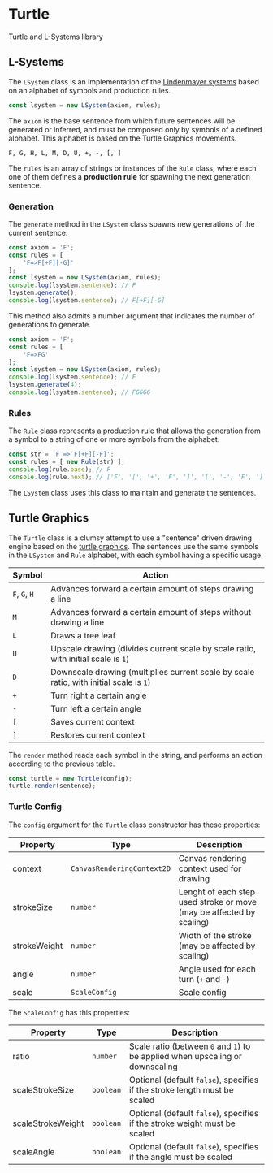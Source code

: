 # Turtle

Turtle and L-Systems library

## L-Systems

The `LSystem` class is an implementation of the
[Lindenmayer systems](https://en.wikipedia.org/wiki/L-system) based on an
alphabet of symbols and production rules.

```js
const lsystem = new LSystem(axiom, rules);
```

The `axiom` is the base sentence from which future sentences will be generated
or inferred, and must be composed only by symbols of a defined alphabet. This
alphabet is based on the Turtle Graphics movements.

`F, G, H, L, M, D, U, +, -, [, ]`

The `rules` is an array of strings or instances of the `Rule` class, where each
one of them defines a **production rule** for spawning the next generation
sentence.

### Generation

The `generate` method in the `LSystem` class spawns new generations of the
current sentence.

```js
const axiom = 'F';
const rules = [
    'F=>F[+F][-G]'
];
const lsystem = new LSystem(axiom, rules);
console.log(lsystem.sentence); // F
lsystem.generate();
console.log(lsystem.sentence); // F[+F][-G]
```

This method also admits a number argument that indicates the number of
generations to generate.

```js
const axiom = 'F';
const rules = [
    'F=>FG'
];
const lsystem = new LSystem(axiom, rules);
console.log(lsystem.sentence); // F
lsystem.generate(4);
console.log(lsystem.sentence); // FGGGG
```

### Rules

The `Rule` class represents a production rule that allows the generation from a
symbol to a string of one or more symbols from the alphabet.

```js
const str = 'F => F[+F][-F]';
const rules = [ new Rule(str) ];
console.log(rule.base); // F
console.log(rule.next); // ['F', '[', '+', 'F', ']', '[', '-', 'F', ']']
```

The `LSystem` class uses this class to maintain and generate the sentences.

## Turtle Graphics

The `Turtle` class is a clumsy attempt to use a "sentence" driven drawing engine
based on the [turtle graphics](https://en.wikipedia.org/wiki/Turtle_graphics).
The sentences use the same symbols in the `LSystem` and `Rule` alphabet, with
each symbol having a specific usage.

Symbol       | Action
-------------| ------
`F`, `G`, `H`| Advances forward a certain amount of steps drawing a line
`M`          | Advances forward a certain amount of steps without drawing a line
`L`          | Draws a tree leaf
`U`          | Upscale drawing (divides current scale by scale ratio, with initial scale is `1`)
`D`          | Downscale drawing (multiplies current scale by scale ratio, with initial scale is `1`)
`+`          | Turn right a certain angle
`-`          | Turn left a certain angle
`[`          | Saves current context
`]`          | Restores current context

The `render` method reads each symbol in the string, and performs an action
according to the previous table.

```js
const turtle = new Turtle(config);
turtle.render(sentence);
```

### Turtle Config

The `config` argument for the `Turtle` class constructor has these properties:

Property     | Type                       | Description
-------------|----------------------------|------------
context      | `CanvasRenderingContext2D` | Canvas rendering context used for drawing
strokeSize   | `number`                   | Lenght of each step used stroke or move (may be affected by scaling)
strokeWeight | `number`                   | Width of the stroke (may be affected by scaling)
angle        | `number`                   | Angle used for each turn (`+` and `-`)
scale        | `ScaleConfig`              | Scale config

The `ScaleConfig` has this properties:

Property          | Type      | Description
------------------|-----------|------------
ratio             | `number`  | Scale ratio (between `0` and `1`) to be applied when upscaling or downscaling
scaleStrokeSize   | `boolean` | Optional (default `false`), specifies if the stroke length must be scaled 
scaleStrokeWeight | `boolean` | Optional (default `false`), specifies if the stroke weight must be scaled
scaleAngle        | `boolean` | Optional (default `false`), specifies if the angle must be scaled
